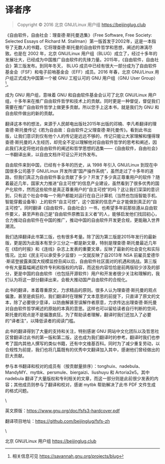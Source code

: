 # 译者序

> Copyright © 2016 北京 GNU/Linux 用户组 <https://beijinglug.club>

《自由软件，自由社会：理查德·斯托曼选集》（Free Software, Free Society: Selected Essays of Richard M. Stallman）第一版首发于2002年，这是一本指导了无数人的书籍，它将理查德·斯托曼的自由软件哲学和思想，阐述的淋漓尽致。也是在 2002 年，北京 GNU/Linux 用户组（BLUG）成立了，经过十多年的发展壮大，已经成为中国推广自由软件的先锋力量。2015年，《自由软件，自由社会》第三版发布。到同年冬天， BLUG 成员中已经有很大一部分成为了自由软件基金会（FSF）和电子前哨基金会（EFF）成员。2016 年春，北京 GNU/Linux 用户组正式成为中国第一个被 GNU 工程认可的 GNU 用户组（GNU User Group）[^trans-1]。

成为 GNU 用户组，意味着 GNU 和自由软件基金会认可了北京 GNU/Linux 用户组，十多年来在推广自由软件哲学和技术上的贡献。同时更是一种督促，督促我们需要在推广自由软件哲学上做更多贡献。所以您手上这本书，就是我们为 GNU 和自由软件做出的新的贡献。

翻译这本书的想法，来源于人民邮电出版社2015年出版的邓楠、李凡希翻译的理查德·斯托曼传记《若为自由故：自由软件之父理查德·斯托曼传》。看到此书出版，让我们意识到仅有他个人的传记是远远不够的，传记只能让大家理解和懂得理查德·斯托曼的人生经历，却完全不足以理解他对自由软件哲学的思考和阐述，因此我们决定将他对自由软件的阐述和哲学思想的选集——《自由软件，自由社会》一书翻译出来，以自由文档许可证公开对外发布。

自由软件来到中国，已经有十多年的历史，从 1998 年引入 GNU/Linux 到现在中国很多公司基于 GNU/Linux 开发所谓“国产操作系统”，虽然走过了十多年的道路，但我们真正为自由软件事业贡献了多少？开发了多少真正尊重用户的软件？随着最近几年，国家大力推进“自主可控”的信息产业建设，虽然看到了很多优秀的国产化软件，然而这些软件是真正尊重用户的“自主可控”的吗？这让我们深深的意识到，只有这个社会中每一个用户都能对运行在自己计算机（当然也包括智能手机、智能穿戴设备等）上的软件“自主可控”，这个国家的信息产业才能做到真正的“自主可控”。同时翻译《自由软件，自由社会》一书，也希望多年前那些遵从自由软件要义，甚至声称自己是“自由软件原教旨主义者”的人，能够启发他们找回初心，合力推动自由软件在中国的推广，推动中国的自由软件开发更合规，更能融入世界潮流。

我们选择翻译此书第三版，也有很多考量。除了因为第三版是2015年发行的最新版，更是因为此版本有至少三分之一都是新文章，特别是理查德·斯托曼最近几年在《纽约时报》和《连线》杂志上发表的重要文章，反映了最新的社会变化和实际情况。比如《民主可以承受多少监督》一文就反映了自2013年 NSA 前雇员爱德华·斯诺登披露美国大规模监控丑闻以后，自由软件社区面对的机遇和挑战。第三版中有大量篇幅阐述软件专利和版权的内容，而这些内容恰恰是前两版较少涉及的部分，更是中国的自由软件（也包括开源软件）用户和开发者很少关注和理解的，我们认为将这一部分翻译出来，会极大推动国产自由软件的合规化。

此书的翻译，本着尊重原文，力求精品的原则。很多人认为理查德·斯托曼的观点偏激，甚至是疯狂的，我们翻译时在理解了文本意思的前提下，只直译了原文的文本，除了必要很少意译，以防曲解甚至误解作者原意，力求传达出理查德·斯托曼对自由软件哲学阐述的原始的本真的意思。这样也可以留给读者自行判断的空间，斯托曼的观点是不是偏激疯狂。为了帮助读者理解，翻译时我们还加入了必要的“译者注”，以降低读者的阅读门槛。

此书的翻译得到了大量的支持和关注，特别感谢 GNU 网站中文化团队以及哲思社区曾翻译过此书的第一版和第二版，这也成为我们翻译时的参考。翻译时我们也参考了国内其他人撰写的类似书籍，还有中文维基百科。同时为了减少重复劳动，以合规性为前提，我们也将几篇既有的优秀中文翻译加入其中，感谢他们曾经做出的巨大贡献。

参与本书翻译和校对的成员有（按贡献量排序）：tonghuix、nadebula、MandyMY、mytbk、persmule、biergaizi、liushuyu 和 Artoria2e5。其中 nadebula 翻译了大量版权和专利相关的文章，而这一部分则是此前很少发表的内容；其他成员则参与了翻译和校对，感谢 mytbk 帮助解决了此书 PDF 文件生成的格式问题。

\    

英文原版：<https://www.gnu.org/doc/fsfs3-hardcover.pdf>

翻译项目地址：<https://github.com/beijinglug/fsfs-zh>

\   

北京 GNU/Linux 用户组 
<https://beijinglug.club>

[^trans-1]: 相关信息可见 <https://savannah.gnu.org/projects/blug>
